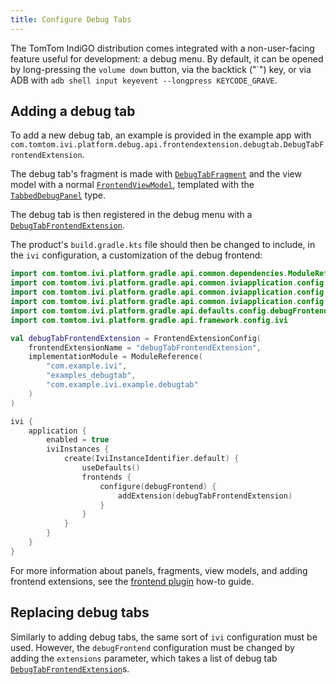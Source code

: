 ```yaml
---
title: Configure Debug Tabs
---
```


The TomTom IndiGO distribution comes integrated with a non-user-facing feature useful for
development: a debug menu. By default, it can be opened by long-pressing the `volume down` button,
via the backtick ("\`") key, or via ADB with `adb shell input keyevent --longpress KEYCODE_GRAVE`.

## Adding a debug tab

To add a new debug tab, an example is provided in the example app with
`com.tomtom.ivi.platform.debug.api.frontendextension.debugtab.DebugTabFrontendExtension`.

The debug tab's fragment is made with
[`DebugTabFragment`](TTIVI_INDIGO_API) and the view model with a
normal [`FrontendViewModel`](TTIVI_INDIGO_API),
templated with the [`TabbedDebugPanel`](TTIVI_INDIGO_API) type.

The debug tab is then registered in the debug menu with a
[`DebugTabFrontendExtension`](TTIVI_INDIGO_API).

The product's `build.gradle.kts` file should then be changed to include, in the `ivi` configuration,
a customization of the debug frontend:

```kotlin
import com.tomtom.ivi.platform.gradle.api.common.dependencies.ModuleReference
import com.tomtom.ivi.platform.gradle.api.common.iviapplication.config.FrontendExtensionConfig
import com.tomtom.ivi.platform.gradle.api.common.iviapplication.config.IviInstanceIdentifier
import com.tomtom.ivi.platform.gradle.api.common.iviapplication.config.RuntimeDeploymentIdentifier
import com.tomtom.ivi.platform.gradle.api.defaults.config.debugFrontend
import com.tomtom.ivi.platform.gradle.api.framework.config.ivi

val debugTabFrontendExtension = FrontendExtensionConfig(
    frontendExtensionName = "debugTabFrontendExtension",
    implementationModule = ModuleReference(
        "com.example.ivi",
        "examples_debugtab",
        "com.example.ivi.example.debugtab"
    )
)

ivi {
    application {
        enabled = true
        iviInstances {
            create(IviInstanceIdentifier.default) {
                useDefaults()
                frontends {
                    configure(debugFrontend) {
                        addExtension(debugTabFrontendExtension)
                    }
                }
            }
        }
    }
}
```

For more information about panels, fragments, view models, and adding frontend extensions, see the
[frontend plugin](/tomtom-indigo/documentation/tutorials-and-examples/basics/create-a-frontend-plugin)
how-to guide.

## Replacing debug tabs

Similarly to adding debug tabs, the same sort of `ivi` configuration must be used.
However, the `debugFrontend` configuration must be changed by adding the `extensions` parameter,
which takes a list of debug tab
[`DebugTabFrontendExtension`](TTIVI_INDIGO_API)s.
